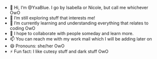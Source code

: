 - 👋 Hi, I’m @YxaBlue. I go by Isabella or Nicole, but call me whichever OwO
- 👀 I’m still exploring stuff that interests me!
- 🌱 I’m currently learning and understanding everything that relates to coding OwO
- 💞️ I hope to collaborate with people someday and learn more.
- 📫 You can reach me with my work mail which I will be adding later on
- 😄 Pronouns: she/her OwO
- ⚡ Fun fact: I like cutesy stuff and dark stuff OwO

<!---
YxaBlue/YxaBlue is a ✨ special ✨ repository because its `README.md` (this file) appears on your GitHub profile.
You can click the Preview link to take a look at your changes.
--->
